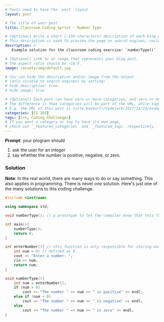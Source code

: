 ```yaml
---
# Posts need to have the `post` layout
layout: post

# The title of your post
title: Classroom Coding Sprint - Number Type

# (Optional) Write a short (~150 characters) description of each blog post.
# This description is used to preview the page on search engines, social media, etc.
description: >
   Example solution for the classroom coding exercise: `numberType()`

# (Optional) Link to an image that represents your blog post.
# The aspect ratio should be ~16:9.
image: /assets/img/default.jpg

# You can hide the description and/or image from the output
# (only visible to search engines) by setting:
# hide_description: true
# hide_image: true

# (Optional) Each post can have zero or more categories, and zero or more tags.
# The difference is that categories will be part of the URL, while tags will not.
# E.g. the URL of this post is <site.baseurl>/hydejack/2017/11/23/example-content/
categories: [CS 102]
tags: [C++, Coding Challenges]
# If you want a category or tag to have its own page,
# check out `_featured_categories` and `_featured_tags` respectively.
---
```


**Prompt**: your program should 
1. ask the user for an integer
2. say whether the number is positive, negative, or zero.

### Solution

**Note**: In the real world, there are many ways to do or say something. This also applies in programming. There is never *one* solution. Here's just one of the many solutions to this coding challenge.

```cpp
#include <iostream>

using namespace std;

void numberType(); // a prototype to let the compiler know that this function exists

int main(){
    numberType();
    return 0;
}

int enterNumber(){ // this function is only responsible for storing and returning the value of cin
    int num = 0; // defined as 0
    cout << "Enter a number: ";
    cin >> num;
    return num;
}

void numberType(){
    int num = enterNumber();
    if (num > 0)
        cout << "The number " << num << " is positive" << endl;
    else if (num < 0)
        cout << "The number " << num << " is negative" << endl;
    else
        cout << "The number " << num << " is zero" << endl;
}
```
